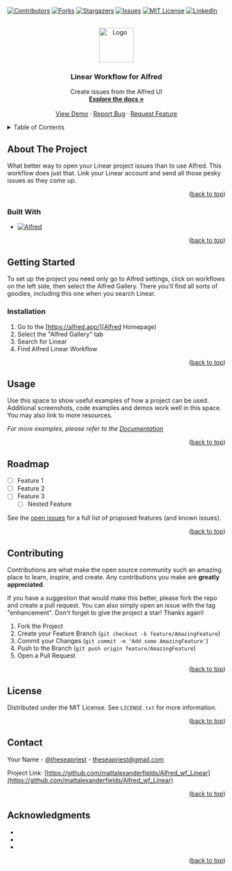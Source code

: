 <!-- Improved compatibility of back to top link: See: https://github.com/othneildrew/Best-README-Template/pull/73 -->
<a name="readme-top"></a>
<!--
*** Thanks for checking out the Best-README-Template. If you have a suggestion
*** that would make this better, please fork the repo and create a pull request
*** or simply open an issue with the tag "enhancement".
*** Don't forget to give the project a star!
*** Thanks again! Now go create something AMAZING! :D
-->



<!-- PROJECT SHIELDS -->
<!--
*** I'm using markdown "reference style" links for readability.
*** Reference links are enclosed in brackets [ ] instead of parentheses ( ).
*** See the bottom of this document for the declaration of the reference variables
*** for contributors-url, forks-url, etc. This is an optional, concise syntax you may use.
*** https://www.markdownguide.org/basic-syntax/#reference-style-links
-->
[![Contributors][contributors-shield]][contributors-url]
[![Forks][forks-shield]][forks-url]
[![Stargazers][stars-shield]][stars-url]
[![Issues][issues-shield]][issues-url]
[![MIT License][license-shield]][license-url]
[![LinkedIn][linkedin-shield]][linkedin-url]



<!-- PROJECT LOGO -->
<br />
<div align="center">
  <a href="https://github.com/mattalexanderfields/Alfred_wf_Linear">
    <img src="images/logo.avif" alt="Logo" width="80" height="80">
  </a>

<h3 align="center">Linear Workflow for Alfred</h3>

  <p align="center">
    Create issues from the Alfred UI
    <br />
    <a href="https://github.com/mattalexanderfields/Alfred_wf_Linear"><strong>Explore the docs »</strong></a>
    <br />
    <br />
    <a href="https://github.com/mattalexanderfields/Alfred_wf_Linear">View Demo</a>
    ·
    <a href="https://github.com/mattalexanderfields/Alfred_wf_Linear/issues">Report Bug</a>
    ·
    <a href="https://github.com/mattalexanderfields/Alfred_wf_Linear/issues">Request Feature</a>
  </p>
</div>



<!-- TABLE OF CONTENTS -->
<details>
  <summary>Table of Contents</summary>
  <ol>
    <li>
      <a href="#about-the-project">About The Project</a>
      <ul>
        <li><a href="#built-with">Built With</a></li>
      </ul>
    </li>
    <li>
      <a href="#getting-started">Getting Started</a>
      <ul>
        <li><a href="#prerequisites">Prerequisites</a></li>
        <li><a href="#installation">Installation</a></li>
      </ul>
    </li>
    <li><a href="#usage">Usage</a></li>
    <li><a href="#roadmap">Roadmap</a></li>
    <li><a href="#contributing">Contributing</a></li>
    <li><a href="#license">License</a></li>
    <li><a href="#contact">Contact</a></li>
    <li><a href="#acknowledgments">Acknowledgments</a></li>
  </ol>
</details>



<!-- ABOUT THE PROJECT -->
## About The Project

What better way to open your Linear project issues than to use Alfred. This workflow does just that. Link your Linear account and send all those pesky issues as they come up. 

<p align="right">(<a href="#readme-top">back to top</a>)</p>



### Built With

* [![Alfred][Alfred-shield]][Alfred-url]


<p align="right">(<a href="#readme-top">back to top</a>)</p>



<!-- GETTING STARTED -->
## Getting Started

To set up the project you need only go to Alfred settings, click on workflows on the left side, then select the Alfred Gallery. There you'll find all sorts of goodies, including this one when you search Linear. 


### Installation

1. Go to the [https://alfred.app/](Alfred Homepage)
2. Select the "Alfred Gallery" tab
3. Search for Linear
4. Find Alfred Linear Workflow

<p align="right">(<a href="#readme-top">back to top</a>)</p>



<!-- USAGE EXAMPLES -->
## Usage

Use this space to show useful examples of how a project can be used. Additional screenshots, code examples and demos work well in this space. You may also link to more resources.

_For more examples, please refer to the [Documentation](https://example.com)_

<p align="right">(<a href="#readme-top">back to top</a>)</p>



<!-- ROADMAP -->
## Roadmap

- [ ] Feature 1
- [ ] Feature 2
- [ ] Feature 3
    - [ ] Nested Feature

See the [open issues](https://github.com/mattalexanderfields/Alfred_wf_Linear/issues) for a full list of proposed features (and known issues).

<p align="right">(<a href="#readme-top">back to top</a>)</p>



<!-- CONTRIBUTING -->
## Contributing

Contributions are what make the open source community such an amazing place to learn, inspire, and create. Any contributions you make are **greatly appreciated**.

If you have a suggestion that would make this better, please fork the repo and create a pull request. You can also simply open an issue with the tag "enhancement".
Don't forget to give the project a star! Thanks again!

1. Fork the Project
2. Create your Feature Branch (`git checkout -b feature/AmazingFeature`)
3. Commit your Changes (`git commit -m 'Add some AmazingFeature'`)
4. Push to the Branch (`git push origin feature/AmazingFeature`)
5. Open a Pull Request

<p align="right">(<a href="#readme-top">back to top</a>)</p>



<!-- LICENSE -->
## License

Distributed under the MIT License. See `LICENSE.txt` for more information.

<p align="right">(<a href="#readme-top">back to top</a>)</p>



<!-- CONTACT -->
## Contact

Your Name - [@theseapriest](https://twitter.com/theseapriest) - theseapriest@gmail.com

Project Link: [https://github.com/mattalexanderfields/Alfred_wf_Linear](https://github.com/mattalexanderfields/Alfred_wf_Linear)

<p align="right">(<a href="#readme-top">back to top</a>)</p>



<!-- ACKNOWLEDGMENTS -->
## Acknowledgments

* []()
* []()
* []()

<p align="right">(<a href="#readme-top">back to top</a>)</p>



<!-- MARKDOWN LINKS & IMAGES -->
<!-- https://www.markdownguide.org/basic-syntax/#reference-style-links -->
[contributors-shield]: https://img.shields.io/github/contributors/mattalexanderfields/Alfred_wf_Linear.svg?style=for-the-badge
[contributors-url]: https://github.com/mattalexanderfields/Alfred_wf_Linear/graphs/contributors
[forks-shield]: https://img.shields.io/github/forks/mattalexanderfields/Alfred_wf_Linear.svg?style=for-the-badge
[forks-url]: https://github.com/mattalexanderfields/Alfred_wf_Linear/network/members
[stars-shield]: https://img.shields.io/github/stars/mattalexanderfields/Alfred_wf_Linear.svg?style=for-the-badge
[stars-url]: https://github.com/mattalexanderfields/Alfred_wf_Linear/stargazers
[issues-shield]: https://img.shields.io/github/issues/mattalexanderfields/Alfred_wf_Linear.svg?style=for-the-badge
[issues-url]: https://github.com/mattalexanderfields/Alfred_wf_Linear/issues
[license-shield]: https://img.shields.io/github/license/mattalexanderfields/Alfred_wf_Linear.svg?style=for-the-badge
[license-url]: https://github.com/mattalexanderfields/Alfred_wf_Linear/blob/master/LICENSE.txt
[linkedin-shield]: https://img.shields.io/badge/-LinkedIn-black.svg?style=for-the-badge&logo=linkedin&colorB=555
[linkedin-url]: https://linkedin.com/in/linkedin_username
[product-screenshot]: images/screenshot.png
[Alfred-url]: https://www.alfredapp.com/
[Alfred-shield]: https://img.shields.io/badge/alfred-black?style=for-the-badge&logo=alfred&logoColor=%235C1F87
[Next.js]: https://img.shields.io/badge/next.js-000000?style=for-the-badge&logo=nextdotjs&logoColor=white
[Next-url]: https://nextjs.org/
[React.js]: https://img.shields.io/badge/React-20232A?style=for-the-badge&logo=react&logoColor=61DAFB
[React-url]: https://reactjs.org/
[Vue.js]: https://img.shields.io/badge/Vue.js-35495E?style=for-the-badge&logo=vuedotjs&logoColor=4FC08D
[Vue-url]: https://vuejs.org/
[Angular.io]: https://img.shields.io/badge/Angular-DD0031?style=for-the-badge&logo=angular&logoColor=white
[Angular-url]: https://angular.io/
[Svelte.dev]: https://img.shields.io/badge/Svelte-4A4A55?style=for-the-badge&logo=svelte&logoColor=FF3E00
[Svelte-url]: https://svelte.dev/
[Laravel.com]: https://img.shields.io/badge/Laravel-FF2D20?style=for-the-badge&logo=laravel&logoColor=white
[Laravel-url]: https://laravel.com
[Bootstrap.com]: https://img.shields.io/badge/Bootstrap-563D7C?style=for-the-badge&logo=bootstrap&logoColor=white
[Bootstrap-url]: https://getbootstrap.com
[JQuery.com]: https://img.shields.io/badge/jQuery-0769AD?style=for-the-badge&logo=jquery&logoColor=white
[JQuery-url]: https://jquery.com 